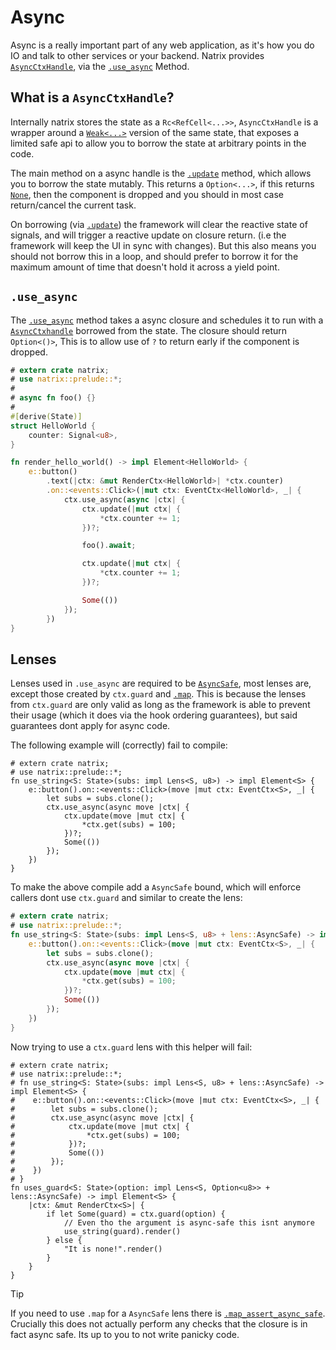 # Async

Async is a really important part of any web application, as it's how you do IO and talk to other services or your backend.
Natrix provides [`AsyncCtxHandle`](reactivity::state::AsyncCtxHandle), via the [`.use_async`](prelude::EventCtx::use_async) Method.

## What is a `AsyncCtxHandle`?

Internally natrix stores the state as a `Rc<RefCell<...>>`, `AsyncCtxHandle` is a wrapper around a [`Weak<...>`](std::rc::Weak) version of the same state, that exposes a limited safe api to allow you to borrow the state at arbitrary points in the code.

The main method on a async handle is the [`.update`](reactivity::state::AsyncCtxHandle::update) method, which allows you to borrow the state mutably. This returns a `Option<...>`, if this returns [`None`](std::option::Option::None), then the component is dropped and you should in most case return/cancel the current task.

On borrowing (via [`.update`](reactivity::state::AsyncCtxHandle::update)) the framework will clear the reactive state of signals, and will trigger a reactive update on closure return. (i.e the framework will keep the UI in sync with changes). But this also means you should not borrow this in a loop, and should prefer to borrow it for the maximum amount of time that doesn't hold it across a yield point.

## `.use_async`

The [`.use_async`](prelude::EventCtx::use_async) method takes a async closure and schedules it to run with a [`AsyncCtxhandle`](reactivity::state::AsyncCtxHandle) borrowed from the state. The closure should return `Option<()>`, This is to allow use of `?` to return early if the component is dropped.

```rust
# extern crate natrix;
# use natrix::prelude::*;
#
# async fn foo() {}
#
#[derive(State)]
struct HelloWorld {
    counter: Signal<u8>,
}

fn render_hello_world() -> impl Element<HelloWorld> {
    e::button()
        .text(|ctx: &mut RenderCtx<HelloWorld>| *ctx.counter)
        .on::<events::Click>(|mut ctx: EventCtx<HelloWorld>, _| {
            ctx.use_async(async |ctx| {
                ctx.update(|mut ctx| {
                    *ctx.counter += 1;
                })?;

                foo().await;

                ctx.update(|mut ctx| {
                    *ctx.counter += 1;
                })?;

                Some(())
            });
        })
}
```

## Lenses
Lenses used in `.use_async` are required to be [`AsyncSafe`](lens::AsyncSafe), most lenses are, except those created by `ctx.guard` and [`.map`](lens::Lens::map).
This is because the lenses from `ctx.guard` are only valid as long as the framework is able to prevent their usage (which it does via the hook ordering guarantees), but said guarantees dont apply for async code.

The following example will (correctly) fail to compile:
```rust,compile_fail
# extern crate natrix;
# use natrix::prelude::*;
fn use_string<S: State>(subs: impl Lens<S, u8>) -> impl Element<S> {
    e::button().on::<events::Click>(move |mut ctx: EventCtx<S>, _| {
        let subs = subs.clone();
        ctx.use_async(async move |ctx| {
            ctx.update(move |mut ctx| {
                *ctx.get(subs) = 100;
            })?;
            Some(())
        });
    })
}
```
To make the above compile add a `AsyncSafe` bound, which will enforce callers dont use `ctx.guard` and similar to create the lens:
```rust
# extern crate natrix;
# use natrix::prelude::*;
fn use_string<S: State>(subs: impl Lens<S, u8> + lens::AsyncSafe) -> impl Element<S> {
    e::button().on::<events::Click>(move |mut ctx: EventCtx<S>, _| {
        let subs = subs.clone();
        ctx.use_async(async move |ctx| {
            ctx.update(move |mut ctx| {
                *ctx.get(subs) = 100;
            })?;
            Some(())
        });
    })
}
```

Now trying to use a `ctx.guard` lens with this helper will fail:
```rust,compile_file
# extern crate natrix;
# use natrix::prelude::*;
# fn use_string<S: State>(subs: impl Lens<S, u8> + lens::AsyncSafe) -> impl Element<S> {
#    e::button().on::<events::Click>(move |mut ctx: EventCtx<S>, _| {
#        let subs = subs.clone();
#        ctx.use_async(async move |ctx| {
#            ctx.update(move |mut ctx| {
#                *ctx.get(subs) = 100;
#            })?;
#            Some(())
#        });
#    })
# }
fn uses_guard<S: State>(option: impl Lens<S, Option<u8>> + lens::AsyncSafe) -> impl Element<S> {
    |ctx: &mut RenderCtx<S>| {
        if let Some(guard) = ctx.guard(option) {
            // Even tho the argument is async-safe this isnt anymore 
            use_string(guard).render()
        } else {
            "It is none!".render()
        }
    }
}
```

> [!TIP]
> If you need to use `.map` for a `AsyncSafe` lens there is [`.map_assert_async_safe`](lens::Lens::map_assert_async_safe).
> Crucially this does not actually perform any checks that the closure is in fact async safe.
> Its up to you to not write panicky code.
